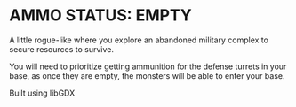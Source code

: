 # AMMO STATUS: EMPTY

A little rogue-like where you explore an abandoned military complex to secure resources to survive.

You will need to prioritize getting ammunition for the defense turrets in your base, as once they are empty, the monsters 
will be able to enter your base.

Built using libGDX
